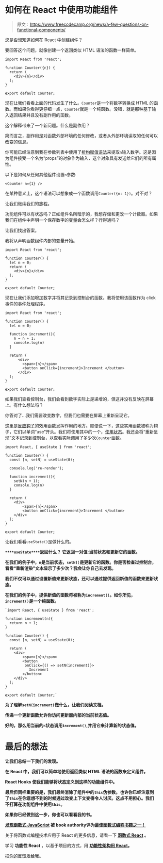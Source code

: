 # 如何在 React 中使用功能组件

> 原文：<https://www.freecodecamp.org/news/a-few-questions-on-functional-components/>

您是否想知道如何在 React 中创建组件？

要回答这个问题，就像创建一个返回类似 HTML 语法的函数一样简单。

```
import React from 'react';

function Counter({n}) {
  return (
    <div>{n}</div>
  );
}

export default Counter;
```

现在让我们看看上面的代码发生了什么。`Counter`是一个将数字转换成 HTML 的函数。而如果你看得更仔细一点，`Counter`就是一个纯函数。没错，就是那种基于输入返回结果并且没有副作用的函数。

这个解释带来了一个新问题。什么是副作用？

简而言之，副作用是对函数外部环境的任何修改，或者从外部环境读取的任何可以改变的信息。

你可能已经注意到我在参数列表中使用了[析构赋值语法](https://developer.mozilla.org/en-US/docs/Web/JavaScript/Reference/Operators/Destructuring_assignment)来提取`n`输入数字。这是因为组件接受一个名为“props”的对象作为输入，这个对象具有发送给它们的所有属性。

以下是如何从任何其他组件设置`n`参数:

```
<Counter n={1} />
```

在某种意义上，这个语法可以想象成一个函数调用`Counter({n: 1})`。对不对？

让我们继续我们的旅程。

功能组件可以有状态吗？正如组件名所暗示的，我想存储和更改一个计数器。如果我们在组件中声明一个保存数字的变量会怎么样？行得通吗？

让我们找出答案。

我将从声明函数组件内部的变量开始。

```
import React from 'react';

function Counter() {
  let n = 0;
  return (
    <div>{n}</div>
  );
}

export default Counter;
```

现在让我们添加增加数字并将其记录到控制台的函数。我将使用该函数作为 click 事件的事件处理程序。

```
import React from 'react';

function Counter() {
  let n = 0;

  function increment(){
    n = n + 1;
    console.log(n)
  }

  return (
      <div>
        <span>{n}</span>
        <button onClick={increment}>Increment </button>
      </div>
  );
}

export default Counter;
```

如果我们查看控制台，我们会看到数字实际上是递增的，但这并没有反映在屏幕上。有什么想法吗？

你答对了…我们需要改变数字，但我们也需要在屏幕上重新呈现它。

这里是[反应钩子](https://reactjs.org/docs/hooks-intro.html)的效用函数发挥作用的地方。顺便说一下，这些实用函数被称为钩子，它们以单词“use”开头。我们将使用其中的一个，[使用状态](https://reactjs.org/docs/hooks-state.html)。我还会将“重新呈现”文本记录到控制台，以查看实际调用了多少次`Counter`函数。

```
import React, { useState } from 'react';

function Counter() {
  const [n, setN] = useState(0);

  console.log('re-render');

  function increment(){
    setN(n + 1);
    console.log(n)
  }

  return (
    <div>
        <span>{n}</span>
        <button onClick={increment}>Increment </button>
    </div>
  );
}

export default Counter;
```

让我们看看`useState()`是做什么的。

**`****useState****`****返回什么？**** 它返回一对值:当前状态和更新它的函数。**

**在我们的例子中，`n`是当前状态，`setN()`是更新它的函数。你是否检查过控制台，看看“重新渲染”文本显示了多少次？我会让你自己去发现。**

**我们不仅可以通过设置新值来更新状态，还可以通过提供返回新值的函数来更新状态。**

**在我们的例子中，提供新值的函数将被称为`increment()`。如你所见，`increment()`是一个纯函数。**

```
`import React, { useState } from 'react';

function increment(n){
  return n + 1;
}

function Counter() {
  const [n, setN] = useState(0);

  return (
    <div>
        <span>{n}</span>
        <button 
         onClick={() => setN(increment)}>
           Increment 
        </button>
    </div>
  );
}

export default Counter;`
```

**为了理解`setN(increment)`做什么，让我们阅读文档。**

****传递一个更新函数允许你访问更新器内部的当前状态值。****

**好的，那么用当前的`n`状态调用`increment()`,并用它来计算新的状态值。**

# **最后的想法**

**让我们总结一下我们的发现。**

**在 React 中，我们可以简单地使用返回类似 HTML 语法的函数来定义组件。**

**React Hooks 使我们能够将状态定义到这样的功能组件中。**

**最后但同样重要的是，我们最终消除了组件中的`this`伪参数。也许你已经注意到了`this`在你意想不到的时候通过改变上下文变得令人讨厌。这点不用担心。我们不打算在功能组件中使用`this`。**

**如果你已经做到这一步，你也可以看看我的书。**

**[****发现函数式 JavaScript****](https://read.amazon.com/kp/embed?asin=B07PBQJYYG&preview=newtab&linkCode=kpe&ref_=cm_sw_r_kb_dp_cm5KCbE5BDJGE) 被 book authority****评为[****最佳函数式编程书籍之一！****](https://bookauthority.org/books/best-functional-programming-books)******

关于将函数式编程技术应用于 React 的更多信息，请看一下 ****[函数式 React](https://www.amazon.com/dp/B088FZQ1XN) 。****

学习 ****功能性 React**** ，以基于项目的方式，用 [****功能性架构用 React****](https://read.amazon.com/kp/embed?asin=B0846NRJYR&preview=newtab&linkCode=kpe&ref_=cm_sw_r_kb_dp_o.hlEbDD02JB2)****。****

[把你的反馈发给我](https://twitter.com/cristi_salcescu)。